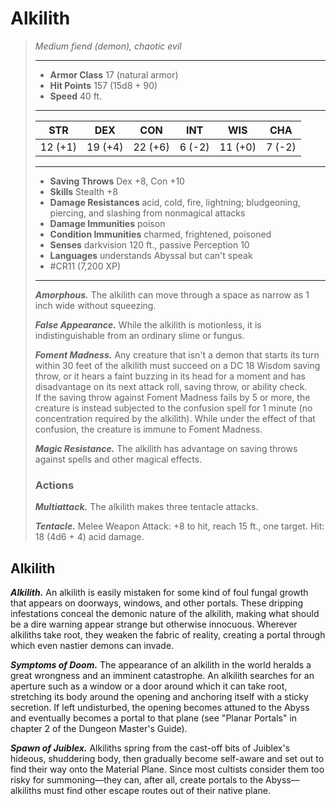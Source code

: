 # Alkilith
>*Medium fiend (demon), chaotic evil*
>___
>- **Armor Class** 17 (natural armor)
>- **Hit Points** 157 (15d8 + 90)
>- **Speed** 40 ft.
>___
>|STR|DEX|CON|INT|WIS|CHA|
>|:---:|:---:|:---:|:---:|:---:|:---:|
>|12 (+1)|19 (+4)|22 (+6)|6 (-2)|11 (+0)|7 (-2)|
>___
>- **Saving Throws** Dex +8, Con +10
>- **Skills** Stealth +8
>- **Damage Resistances** acid, cold, fire, lightning; bludgeoning, piercing, and slashing from nonmagical attacks
>- **Damage Immunities** poison
>- **Condition Immunities** charmed, frightened, poisoned
>- **Senses** darkvision 120 ft., passive Perception 10
>- **Languages** understands Abyssal but can't speak
>- #CR11 (7,200 XP)
>___
>***Amorphous.*** The alkilith can move through a space as narrow as 1 inch wide without squeezing.  
>
>***False Appearance.*** While the alkilith is motionless, it is indistinguishable from an ordinary slime or fungus.  
>
>***Foment Madness.*** Any creature that isn't a demon that starts its turn within 30 feet of the alkilith must succeed on a DC 18 Wisdom saving throw, or it hears a faint buzzing in its head for a moment and has disadvantage on its next attack roll, saving throw, or ability check.  
>If the saving throw against Foment Madness fails by 5 or more, the creature is instead subjected to the confusion spell for 1 minute (no concentration required by the alkilith). While under the effect of that confusion, the creature is immune to Foment Madness.  
>
>***Magic Resistance.*** The alkilith has advantage on saving throws against spells and other magical effects.  
>
>### Actions
>***Multiattack.*** The alkilith makes three tentacle attacks.  
>
>***Tentacle.*** Melee Weapon Attack: +8 to hit, reach 15 ft., one target. Hit: 18 (4d6 + 4) acid damage.

## Alkilith

***Alkilith.*** An alkilith is easily mistaken for some kind of foul fungal growth that appears on doorways, windows, and other portals. These dripping infestations conceal the demonic nature of the alkilith, making what should be a dire warning appear strange but otherwise innocuous. Wherever alkiliths take root, they weaken the fabric of reality, creating a portal through which even nastier demons can invade.

***Symptoms of Doom.*** The appearance of an alkilith in the world heralds a great wrongness and an imminent catastrophe. An alkilith searches for an aperture such as a window or a door around which it can take root, stretching its body around the opening and anchoring itself with a sticky secretion. If left undisturbed, the opening becomes attuned to the Abyss and eventually becomes a portal to that plane (see "Planar Portals" in chapter 2 of the Dungeon Master's Guide).

***Spawn of Juiblex.*** Alkiliths spring from the cast-off bits of Juiblex's hideous, shuddering body, then gradually become self-aware and set out to find their way onto the Material Plane. Since most cultists consider them too risky for summoning—they can, after all, create portals to the Abyss—alkiliths must find other escape routes out of their native plane.